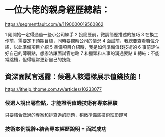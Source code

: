 # 一位大佬的親身經歷總結：
https://segmentfault.com/a/1190000019560862

1 剛開始一定得通過一些小公司練手
2 投簡歷前，微調簡歷描述的技巧
3 在換工作前，需要定下預期目標，同時要觀察公司的情況
4 面試前，我總要查看職位介紹，以此準備項目介紹
5 準備項目介紹時，我是如何準備值錢技術的
6 事前評估好自己的薄弱點，想辦法讓面試官忽略
7 和獵頭和人事的溝通要點
8 總結：不能常跳槽，但得經常更新自己的技能


## 資深面試官透露：候選人該這樣展示值錢技能！
https://ithelp.ithome.com.tw/articles/10233077
### 候選人說出哪些點，才能證明值錢技術有專案經驗
只要結合做過的專案和排查過的問題，稍微準備些技術細節即可

### 技術案例說辭+結合專案經歷說明 = 面試成功
